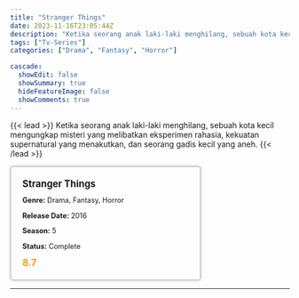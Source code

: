 ```yaml
---
title: "Stranger Things"
date: 2023-11-16T23:05:44Z
description: "Ketika seorang anak laki-laki menghilang, sebuah kota kecil mengungkap misteri yang melibatkan eksperimen rahasia, kekuatan supernatural yang menakutkan, dan seorang gadis kecil yang aneh."
tags: ["Tv-Series"]
categories: ["Drama", "Fantasy", "Horror"]

cascade:
  showEdit: false
  showSummary: true
  hideFeatureImage: false
  showComments: true
---
```


{{< lead >}}
Ketika seorang anak laki-laki menghilang, sebuah kota kecil mengungkap misteri yang melibatkan eksperimen rahasia, kekuatan supernatural yang menakutkan, dan seorang gadis kecil yang aneh.
{{< /lead >}}

<style>

/* CSS for the movie information box */
        .movie-box {
            width: 300px;
            padding: 20px;
            border: 2px solid #ccc; /* Border added */
            border-radius: 5px;
            box-shadow: 0 0 5px rgba(0, 0, 0, 0.2);
        }

        /* CSS for movie title */
        .movie-title {
            font-size: 1.2em;
            font-weight: bold;
            margin-bottom: 10px;
        }

        /* CSS for movie details */
        .movie-details {
            font-size: 0.9em;
            margin-bottom: 10px;
        }

        /* CSS for movie rating */
        .movie-rating {
            font-size: 1.2em;
            font-weight: bold;
            color: #ff9900; /* IMDb's rating color */
        }
</style>

 <div class="movie-box">
        <div class="movie-title">Stranger Things</div>
        <div class="movie-details">
            <p><strong>Genre:</strong> Drama, Fantasy, Horror</p>
            <p><strong>Release Date:</strong> 2016</p>
            <p><strong>Season:</strong> 5</p>
            <p><strong>Status:</strong> Complete</p>
        </div>
        <div class="movie-rating">8.7</div>
    </div>

---
